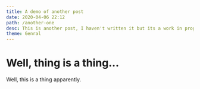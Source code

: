 ```yaml
---
title: A demo of another post
date: 2020-04-06 22:12
path: /another-one
desc: This is another post, I haven't written it but its a work in progress 
theme: Genral
---
```


# Well, thing is a thing... 
Well, this is a thing apparently. 
